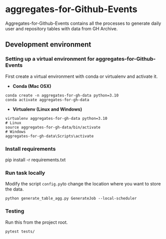 # aggregates-for-Github-Events


Aggregates-for-Github-Events contains all the processes to generate daily user and repository tables with data from GH Archive.

## Development environment

### Setting up a virtual environment for aggregates-for-Github-Events

First create a virtual environment with conda or virtualenv and activate it. 

* **Conda (Mac OSX)**

```
conda create -n aggregates-for-gh-data python=3.10
conda activate aggregates-for-gh-data
```

* **Virtualenv (Linux and Windows)**

```
virtualenv aggregates-for-gh-data python=3.10
# Linux
source aggregates-for-gh-data/bin/activate
# Windows
aggregates-for-gh-data\Scripts\activate
```

### Install requirements

pip install -r requirements.txt

### Run task locally

Modify the script `config.py`to change the location where you want to store the data.

```
python generate_table_agg.py GenerateJob --local-scheduler
```

### Testing

Run this from the project root.
```
pytest tests/
```